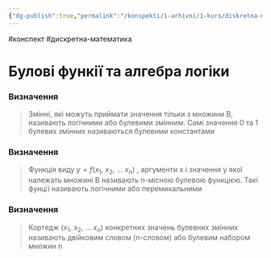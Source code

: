 ```yaml
---
{"dg-publish":true,"permalink":"/konspekti/1-arhivni/1-kurs/diskretna-matematika/bulovi-funkiyi-ta-algebra-logiki/"}
---
```

#конспект #дискретна-математика
# Булові функії та алгебра логіки
### Визначення

> Змінні, які можуть приймати значення тільки з множини B, називають логічними або булевими змінним. Самі значення 0 та 1 булевих змінних називаються булевими константами
> 

### Визначення

> Функція виду $y = f( x_1, \ x_2, \ ... \ x_n )$ , аргументи x і значення у якої належать множині B називають n-місною булевою функцією. Такі фунції називають логічними або перемикальними
> 

### Визначення

> Кортедж $(x_1, \ x_2, \ ... \ x_n)$ конкретних значень булевних змінних називають двійковим словом (n-словом) або булевим набором множин n
>